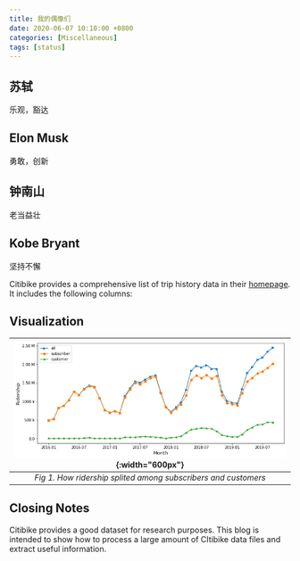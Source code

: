 ```yaml
---
title: 我的偶像们
date: 2020-06-07 10:10:00 +0800
categories: [Miscellaneous]
tags: [status]
---
```


## 苏轼
乐观，豁达

## Elon Musk
勇敢，创新

## 钟南山
老当益壮

## Kobe Bryant
坚持不懈


Citibike provides a comprehensive list of trip history data in their [homepage](https://www.citibikenyc.com/system-data). It includes the following columns:

## Visualization

| ![](/assets/img/projects/citibike/usertype.png){:width="600px"}| 
|:--:| 
| *Fig 1. How ridership splited among subscribers and customers* |

## Closing Notes
Citibike provides a good dataset for research purposes. This blog is intended to show how to process a large amount of CItibike data files and extract useful information.



